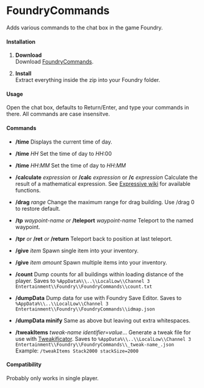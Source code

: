 # FoundryCommands
Adds various commands to the chat box in the game Foundry.

#### Installation

1. **Download**  
Download [FoundryCommands](https://github.com/erkle64/FoundryCommands/releases).

2. **Install**  
Extract everything inside the zip into your Foundry folder.

#### Usage

Open the chat box, defaults to Return/Enter, and type your commands in there.
All commands are case insensitve.

#### Commands

- **/time**
   Displays the current time of day.

- **/time** _HH_
   Set the time of day to _HH_:00

- **/time** _HH_:_MM_
  Set the time of day to _HH_:_MM_

- **/calculate** _expression_ or **/calc** _expression_ or **/c** _expression_
   Calculate the result of a mathematical expression. See [Expressive wiki](https://github.com/bijington/expressive/wiki/Functions) for available functions.

- **/drag** _range_
   Change the maximum range for drag building.  Use /drag 0 to restore default.

- **/tp** _waypoint-name_ *or* **/teleport** _waypoint-name_
   Teleport to the named waypoint.

- **/tpr** *or* **/ret** *or* **/return**
   Teleport back to position at last teleport.

- **/give** _item_
   Spawn single item into your inventory.

- **/give** _item_ _amount_
   Spawn multiple items into your inventory.

- **/count**
   Dump counts for all buildings within loading distance of the player.  Saves to `%AppData%\\..\\LocalLow\\Channel 3 Entertainment\\Foundry\\FoundryCommands\\count.txt`  

- **/dumpData**
   Dump data for use with Foundry Save Editor.  Saves to `%AppData%\\..\\LocalLow\\Channel 3 Entertainment\\Foundry\\FoundryCommands\\idmap.json`  

- **/dumpData minify**
   Same as above but leaving out extra whitespaces.  

- **/tweakItems** _tweak-name_ _identifier_=_value_...
   Generate a tweak file for use with [Tweakificator](https://github.com/erkle64/Tweakificator).  Saves to `%AppData%\\..\\LocalLow\\Channel 3 Entertainment\\Foundry\\FoundryCommands\\_tweak-name_.json`  
   Example: `/tweakItems Stack2000 stackSize=2000`

#### Compatibility

Probably only works in single player.

